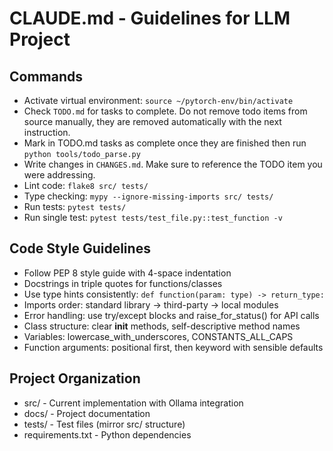 # CLAUDE.md - Guidelines for LLM Project

## Commands
- Activate virtual environment: `source ~/pytorch-env/bin/activate`
- Check `TODO.md` for tasks to complete. Do not remove todo items from source manually, they are removed automatically with the next instruction.
- Mark in TODO.md tasks as complete once they are finished then run `python tools/todo_parse.py`
- Write changes in `CHANGES.md`. Make sure to reference the TODO item you were addressing. 
- Lint code: `flake8 src/ tests/`
- Type checking: `mypy --ignore-missing-imports src/ tests/`
- Run tests: `pytest tests/`
- Run single test: `pytest tests/test_file.py::test_function -v`

## Code Style Guidelines
- Follow PEP 8 style guide with 4-space indentation
- Docstrings in triple quotes for functions/classes
- Use type hints consistently: `def function(param: type) -> return_type:`
- Imports order: standard library → third-party → local modules
- Error handling: use try/except blocks and raise_for_status() for API calls
- Class structure: clear __init__ methods, self-descriptive method names
- Variables: lowercase_with_underscores, CONSTANTS_ALL_CAPS
- Function arguments: positional first, then keyword with sensible defaults

## Project Organization
- src/ - Current implementation with Ollama integration
- docs/ - Project documentation
- tests/ - Test files (mirror src/ structure)
- requirements.txt - Python dependencies
